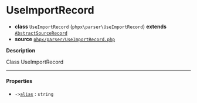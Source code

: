 # UseImportRecord

- **class** `UseImportRecord` (`phpx\parser\UseImportRecord`) **extends** [`AbstractSourceRecord`](https://github.com/jphp-compiler/jphp/blob/master/exts/jphp-parser-ext/api-docs/classes/phpx/parser/AbstractSourceRecord.md)
- **source** [`phpx/parser/UseImportRecord.php`](./src/main/resources/JPHP-INF/sdk/phpx/parser/UseImportRecord.php)

**Description**

Class UseImportRecord

---

#### Properties

- `->`[`alias`](#prop-alias) : `string`